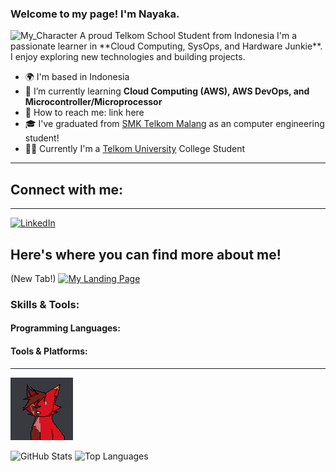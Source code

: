 ###  Welcome to my page! I'm Nayaka.
<img src="https://a.deviantart.net/avatars/k/i/kikinickl.gif?3" alt="My_Character" style="width:80px;height:80px;">
A proud Telkom School Student from Indonesia
I'm a passionate learner in **Cloud Computing, SysOps, and Hardware Junkie**. I enjoy exploring new technologies and building projects.

- 🌍 I'm based in Indonesia
- 📖 I’m currently learning **Cloud Computing (AWS), AWS DevOps, and Microcontroller/Microprocessor**
- 📩 How to reach me: link here
- 🎓 I've graduated from [SMK Telkom Malang](https://smktelkom-mlg.sch.id/) as an computer engineering student!
- 👨‍🎓 Currently I'm a [Telkom University](https://telkomuniversity.ac.id/) College Student

---

## Connect with me:
---
[![LinkedIn](https://img.shields.io/badge/cardd.co&logo=#596CAF)](https://www.linkedin.com/in/nayaka-kurniadi/)
## Here's where you can find more about me!
(New Tab!)
[![My Landing Page](https://img.shields.io/badge/Cardd.co-blue.svg?logo=data:image/svgaHR0cHM6Ly9zaW1wbGVpY29ucy5vcmcvaWNvbnMvY2FycmQuc3Zn)](https://nayakamk.carrd.co/)

### Skills & Tools:

#### Programming Languages:

#### Tools & Platforms:

---

<img src="https://github.com/NayakaMK/NayakaMK/blob/main/Assets/Joveicon.gif" alt="My_Character" style="width:100px;height:100px;">

![GitHub Stats](https://github-readme-stats.vercel.app/api?username=Kikicl124&show_icons=true&theme=tokyonight)
![Top Languages](https://github-readme-stats.vercel.app/api/top-langs/?username=Kikicl124&layout=compact&theme=tokyonight)
